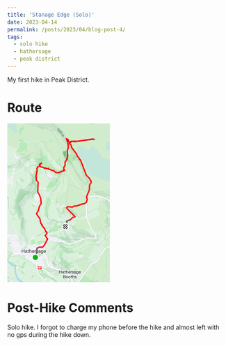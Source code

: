 ```yaml
---
title: 'Stanage Edge (Solo)'
date: 2023-04-14
permalink: /posts/2023/04/blog-post-4/
tags:
  - solo hike
  - hathersage
  - peak district
---
```


My first hike in Peak District. 

Route
======
<img src="/images/route1.png" class="consistent-image">

Post-Hike Comments
======
Solo hike. I forgot to charge my phone before the hike and almost left with no gps during the hike down.